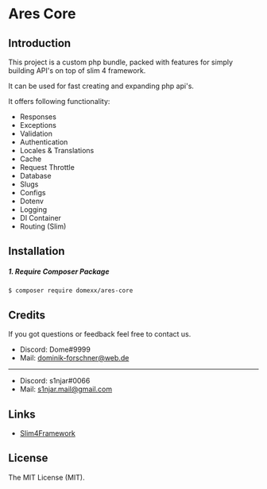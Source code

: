 Ares Core
=========

## Introduction
This project is a custom php bundle, packed with features
for simply building API's on top of slim 4 framework.

It can be used for fast creating and expanding php api's.

It offers following functionality:
- Responses
- Exceptions
- Validation
- Authentication
- Locales & Translations
- Cache
- Request Throttle
- Database
- Slugs
- Configs
- Dotenv
- Logging
- DI Container
- Routing (Slim)

## Installation

##### 1. Require Composer Package
```console
$ composer require domexx/ares-core
```

## Credits
If you got questions or feedback feel free to contact us.

- Discord: Dome#9999
- Mail: dominik-forschner@web.de
----------------------------------
- Discord: s1njar#0066
- Mail: s1njar.mail@gmail.com

## Links

- [Slim4Framework](https://www.slimframework.com/docs/v4/)

## License

The MIT License (MIT).